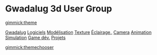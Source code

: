 <!--
  -- Name of your wiki
  -- Do NOT remove the leading `#` character.
  -->

# Gwadalug 3d User Group


<!--
  -- Default theme
  -- (Read: http://dynalon.github.io/mdwiki/#!customizing.md#Theme_chooser)
  -->

[gimmick:theme](spacelab)


<!--
  -- Navigation
  -- (Read: http://dynalon.github.io/mdwiki/#!quickstart.md#Adding_a_navigation)
  -->
<!--
[About](pages/about.md)
[Download](pages/download.md)-->
[Gwadalug](pages/gwadalug.md)
[Logiciels](pages/logiciels.md)
[Modélisation](pages/modelisation.md)
[Texture](pages/texture.md)
[Éclairage](pages/eclairage.md)_
[Camera](pages/camera.md)
[Animation](pages/animation.md)
[Simulation](pages/simulation.md)
[Game dév.](pages/game__dev.md)
[Projets](pages/projets.md)


<!-- A more complex navigation example: ----------------------------------------

[Menu Item 1]()

  * # SubMenu Heading 1
  * [SubMenu Item 1](pages/subitem1.md)
  * [SubMenu Item 2](pages/subitem2.md)
  - - - -
  * # SubMenu Heading 2
  * [SubMenu Item 3](pages/subitem3.md)
  - - - -
  * # SubMenu Heading 3
  * [SubMenu Item 3](pages/subitem3.md)

[Menu Item 2](pages/item2.md)

[Menu Item 3](pages/item3.md)

---------------------------------------------------------------------------- -->

<!--
  -- Change the Language
  -- Could be useful when there's more than one language wiki.
  -->

<!--
[Change the Language]()

  * [English (United States)](/en_US/)
  * [English (United Kingdom)](/en_GB/)
  * [Italian](/it/)
-->

<!--
  -- Let the user choose a theme
  -- (Read: http://dynalon.github.io/mdwiki/#!quickstart.md#Adding_a_navigation)
  -->
  

[gimmick:themechooser](thême)


